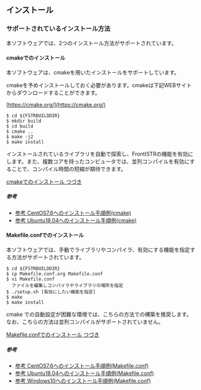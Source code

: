 ## インストール

### サポートされているインストール方法

本ソフトウェアでは、2つのインストール方法がサポートされています。

#### cmakeでのインストール

本ソフトウェアは、cmakeを用いたインストールをサポートしています。

cmakeを予めインストールしておく必要があります。cmakeは下記WEBサイトからダウンロードすることができます。

[https://cmake.org/](https://cmake.org/)

```
$ cd ${FSTRBUILDDIR}
$ mkdir build
$ cd build
$ cmake ..
$ make -j2
$ make install
```

インストールされているライブラリを自動で探索し、FrontISTRの機能を有効にします。また、複数コアを持ったコンピュータでは、並列コンパイルを有効にすることで、コンパイル時間の短縮が期待できます。

[cmakeでのインストール つづき](install_04)

##### 参考

  - [参考 CentOS7.6へのインストール手順例(cmake)](install_07)
  - [参考 Ubuntu18.04へのインストール手順例(cmake)](install_09)

#### Makefile.confでのインストール

本ソフトウェアでは、手動でライブラリやコンパイラ、有効にする機能を指定する方法がサポートされています。

```
$ cd ${FSTRBUILDDIR}
$ cp Makefile.conf.org Makefile.conf
$ vi Makefile.conf
  ファイルを編集しコンパイラやライブラリの場所を指定
$ ./setup.sh [有効にしたい機能を指定]
$ make
$ make install
```

cmake での自動設定が困難な環境では、こちらの方法での構築を推奨します。なお、こちらの方法は並列コンパイルがサポートされていません。

[Makefile.confでのインストール つづき](install_05)

##### 参考

  - [参考 CentOS7.6へのインストール手順例(Makefile.conf)](install_08)
  - [参考 Ubuntu18.04へのインストール手順例(Makefile.conf)](install_10)
  - [参考 Windows10へのインストール手順例(Makefile.conf)](install_11)


